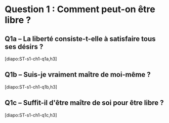 # Question 1 : Comment peut-on être libre ?

## Q1a – La liberté consiste-t-elle à satisfaire tous ses désirs ?

[diapo:ST-s1-ch1-q1a,h3]

## Q1b – Suis-je vraiment maître de moi-même ?

[diapo:ST-s1-ch1-q1b,h3]

## Q1c – Suffit-il d'être maître de soi pour être libre ?

[diapo:ST-s1-ch1-q1c,h3]